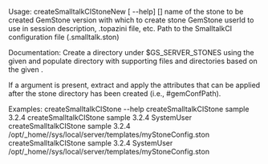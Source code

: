 Usage: createSmalltalkCIStoneNew [ --help] <stone-name> <gs-version> <gemstone-user-id> [<smalltalkCI-config-path>]
  <stone-name>              name of the stone to be created
  <gs-version>              GemStone version with which to create stone
  <gemstone-user-id>        GemStone userId to use in session description, .topazini file, etc.
  <smalltalkCI-config-path> Path to the SmalltalkCI configuration file (.smalltalk.ston)
	
Documentation:
Create a directory under $GS_SERVER_STONES using the given
<stone-name> and populate directory with supporting files 
and directories based on the given <gs-version>.

If a <smalltalkCI-config-path> argument is present, extract and apply the attributes 
that can be applied after the stone directory has been created (i.e., #gemConfPath).

Examples:
    createSmalltalkCIStone --help
    createSmalltalkCIStone sample 3.2.4
    createSmalltalkCIStone sample 3.2.4 SystemUser
    createSmalltalkCIStone sample 3.2.4 /opt/_home//sys/local/server/templates/myStoneConfig.ston
    createSmalltalkCIStone sample 3.2.4 SystemUser /opt/_home//sys/local/server/templates/myStoneConfig.ston
